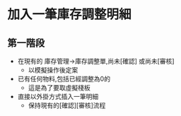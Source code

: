 # 加入一筆庫存調整明細

## 第一階段
  - 在現有的 庫存管理->庫存調整單,尚未[確認] 或尚未[審核]
    - 以模擬操作後定案
  - 已有任何物料,包括已經調整為0的
    - 這是為了要取虛擬棧板
  - 直接以外掛方式插入一筆明細
    - 保持現有的[確認][審核]流程
    
